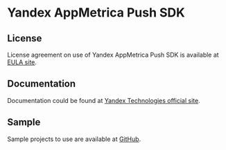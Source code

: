 # Yandex AppMetrica Push SDK

## License
License agreement on use of Yandex AppMetrica Push SDK is available at [EULA site][LICENSE].

## Documentation
Documentation could be found at [Yandex Technologies official site][DOCUMENTATION].

## Sample
Sample projects to use are available at [GitHub][GitHubSAMPLE].

[LICENSE]: https://yandex.com/legal/appmetrica_sdk_agreement/ "Yandex AppMetrica SDK License Agreement"
[DOCUMENTATION]: https://tech.yandex.com/appmetrica/doc/mobile-sdk-dg/concepts/push-about-docpage/ "Yandex AppMetrica Push documentation"
[GitHubSAMPLE]: https://github.com/yandexmobile/metrica-push-sdk-ios/tree/master/Examples "Yandex AppMetrica Push samples applications"
